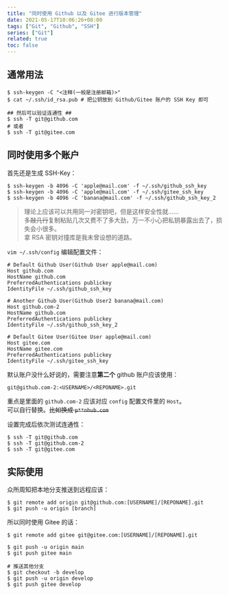 ```yaml
---
title: "同时使用 Github 以及 Gitee 进行版本管理"
date: 2021-05-17T10:06:26+08:00
tags: ["Git", "Github", "SSH"]
series: ["Git"]
related: true
toc: false
---
```


## 通常用法
```shell
$ ssh-keygen -C "<注释(一般是注册邮箱)>"
$ cat ~/.ssh/id_rsa.pub # 把公钥放到 Github/Gitee 账户的 SSH Key 即可

## 然后可以验证连通性 ##
$ ssh -T git@github.com
# 或者
$ ssh -T git@gitee.com
```

## 同时使用多个账户
首先还是生成 SSH-Key：  
```shell
$ ssh-keygen -b 4096 -C 'apple@mail.com' -f ~/.ssh/github_ssh_key
$ ssh-keygen -b 4096 -C 'apple@mail.com' -f ~/.ssh/gitee_ssh_key
$ ssh-keygen -b 4096 -C 'banana@mail.com' -f ~/.ssh/github_ssh_key_2
```

> 理论上应该可以共用同一对密钥吧，但是这样安全性就……  
> 多~~敲几行~~复制粘贴几次又费不了多大劲，万一不小心把私钥暴露出去了，损失会小很多。  
> 拿 RSA 密钥对撞库是我未曾设想的道路。  

`vim ~/.ssh/config` 编辑配置文件：  
```
# Default Github User(Github User apple@mail.com)
Host github.com
HostName github.com
PreferredAuthentications publickey
IdentityFile ~/.ssh/github_ssh_key

# Another Github User(Github User2 banana@mail.com)
Host github.com-2
HostName github.com
PreferredAuthentications publickey
IdentityFile ~/.ssh/github_ssh_key_2

# Default Gitee User(Gitee User apple@mail.com)
Host gitee.com
HostName gitee.com
PreferredAuthentications publickey
IdentityFile ~/.ssh/gitee_ssh_key
```

默认账户没什么好说的，需要注意**第二个** github 账户应该使用：  
```
git@github.com-2:<USERNAME>/<REPONAME>.git
```

重点是里面的 `github.com-2` 应该对应 `config` 配置文件里的 `Host`。  
可以自行替换。~~比如换成 `p**nhub.com`~~  

设置完成后依次测试连通性：  
```shell
$ ssh -T git@github.com
$ ssh -T git@github.com-2
$ ssh -T git@gitee.com
```

## 实际使用
众所周知把本地分支推送到远程应该：  
```shell
$ git remote add origin git@github.com:[USERNAME]/[REPONAME].git
$ git push -u origin [branch]
```

所以同时使用 Gitee 的话：  
```shell
$ git remote add gitee git@gitee.com:[USERNAME]/[REPONAME].git

$ git push -u origin main
$ git push gitee main

# 推送其他分支
$ git checkout -b develop
$ git push -u origin develop
$ git push gitee develop
```

